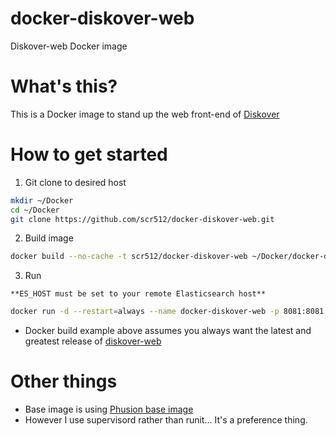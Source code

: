 # docker-diskover-web
Diskover-web Docker image
# What's this?
This is a Docker image to stand up the web front-end of [Diskover](https://shirosaidev.github.io/diskover)
# How to get started
1. Git clone to desired host
```bash
mkdir ~/Docker
cd ~/Docker
git clone https://github.com/scr512/docker-diskover-web.git
```
2. Build image
```bash
docker build --no-cache -t scr512/docker-diskover-web ~/Docker/docker-diskover-web
```
3. Run

```**ES_HOST must be set to your remote Elasticsearch host**```
```bash
docker run -d --restart=always --name docker-diskover-web -p 8081:8081 -e ES_HOST=elasticsearch.domain.com scr512/docker-diskover-web
```
* Docker build example above assumes you always want the latest and greatest release of [diskover-web](https://github.com/shirosaidev/diskover-web)
# Other things
* Base image is using [Phusion base image](http://phusion.github.io/baseimage-docker)
* However I use supervisord rather than runit... It's a preference thing.
